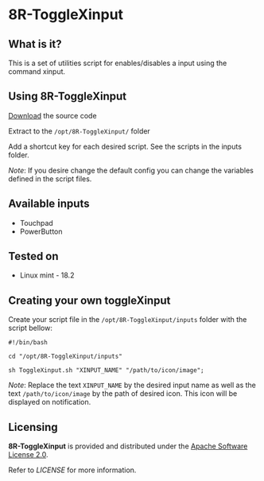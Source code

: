 # 8R-ToggleXinput

## What is it?

This is a set of utilities script for enables/disables a input using the command xinput.

## Using 8R-ToggleXinput

[Download](https://github.com/InfinityRefactoring/8R-ToggleXinput/archive/master.zip) the source code

Extract to the `/opt/8R-ToggleXinput/` folder

Add a shortcut key for each desired script. See the scripts in the inputs folder.

*Note*: If you desire change the default config you can change the variables defined in the script files.

## Available inputs

* Touchpad
* PowerButton

## Tested on

* Linux mint - 18.2

## Creating your own toggleXinput

Create your script file in the `/opt/8R-ToggleXinput/inputs` folder with the script bellow:

```
#!/bin/bash

cd "/opt/8R-ToggleXinput/inputs"

sh ToggleXinput.sh "XINPUT_NAME" "/path/to/icon/image";
```
*Note*: Replace the text `XINPUT_NAME` by the desired input name as well as the text `/path/to/icon/image` by the path of desired icon. This icon will be displayed on notification.

## Licensing

**8R-ToggleXinput** is provided and distributed under the [Apache Software License 2.0](http://www.apache.org/licenses/LICENSE-2.0).

Refer to *LICENSE* for more information.

